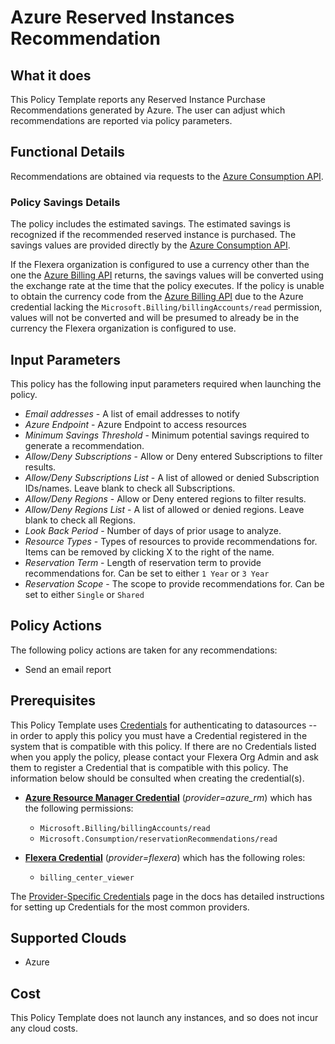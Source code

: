 # Azure Reserved Instances Recommendation

## What it does

This Policy Template reports any Reserved Instance Purchase Recommendations generated by Azure. The user can adjust which recommendations are reported via policy parameters.

## Functional Details

Recommendations are obtained via requests to the [Azure Consumption API](https://learn.microsoft.com/en-us/rest/api/consumption/reservation-recommendations/list?tabs=HTTP).

### Policy Savings Details

The policy includes the estimated savings. The estimated savings is recognized if the recommended reserved instance is purchased. The savings values are provided directly by the [Azure Consumption API](https://learn.microsoft.com/en-us/rest/api/consumption/reservation-recommendations/list?tabs=HTTP).

If the Flexera organization is configured to use a currency other than the one the [Azure Billing API](https://learn.microsoft.com/en-us/rest/api/billing/2019-10-01-preview/billing-accounts/list?tabs=HTTP) returns, the savings values will be converted using the exchange rate at the time that the policy executes. If the policy is unable to obtain the currency code from the [Azure Billing API](https://learn.microsoft.com/en-us/rest/api/billing/2019-10-01-preview/billing-accounts/list?tabs=HTTP) due to the Azure credential lacking the `Microsoft.Billing/billingAccounts/read` permission, values will not be converted and will be presumed to already be in the currency the Flexera organization is configured to use.

## Input Parameters

This policy has the following input parameters required when launching the policy.

- *Email addresses* - A list of email addresses to notify
- *Azure Endpoint* - Azure Endpoint to access resources
- *Minimum Savings Threshold* - Minimum potential savings required to generate a recommendation.
- *Allow/Deny Subscriptions* - Allow or Deny entered Subscriptions to filter results.
- *Allow/Deny Subscriptions List* - A list of allowed or denied Subscription IDs/names. Leave blank to check all Subscriptions.
- *Allow/Deny Regions* - Allow or Deny entered regions to filter results.
- *Allow/Deny Regions List* - A list of allowed or denied regions. Leave blank to check all Regions.
- *Look Back Period* - Number of days of prior usage to analyze.
- *Resource Types* - Types of resources to provide recommendations for. Items can be removed by clicking X to the right of the name.
- *Reservation Term* - Length of reservation term to provide recommendations for. Can be set to either `1 Year` or `3 Year`
- *Reservation Scope* - The scope to provide recommendations for. Can be set to either `Single` or `Shared`

## Policy Actions

The following policy actions are taken for any recommendations:

- Send an email report

## Prerequisites

This Policy Template uses [Credentials](https://docs.flexera.com/flexera/EN/Automation/ManagingCredentialsExternal.htm) for authenticating to datasources -- in order to apply this policy you must have a Credential registered in the system that is compatible with this policy. If there are no Credentials listed when you apply the policy, please contact your Flexera Org Admin and ask them to register a Credential that is compatible with this policy. The information below should be consulted when creating the credential(s).

- [**Azure Resource Manager Credential**](https://docs.flexera.com/flexera/EN/Automation/ProviderCredentials.htm#automationadmin_109256743_1124668) (*provider=azure_rm*) which has the following permissions:
  - `Microsoft.Billing/billingAccounts/read`
  - `Microsoft.Consumption/reservationRecommendations/read`

- [**Flexera Credential**](https://docs.flexera.com/flexera/EN/Automation/ProviderCredentials.htm) (*provider=flexera*) which has the following roles:
  - `billing_center_viewer`

The [Provider-Specific Credentials](https://docs.flexera.com/flexera/EN/Automation/ProviderCredentials.htm) page in the docs has detailed instructions for setting up Credentials for the most common providers.

## Supported Clouds

- Azure

## Cost

This Policy Template does not launch any instances, and so does not incur any cloud costs.
